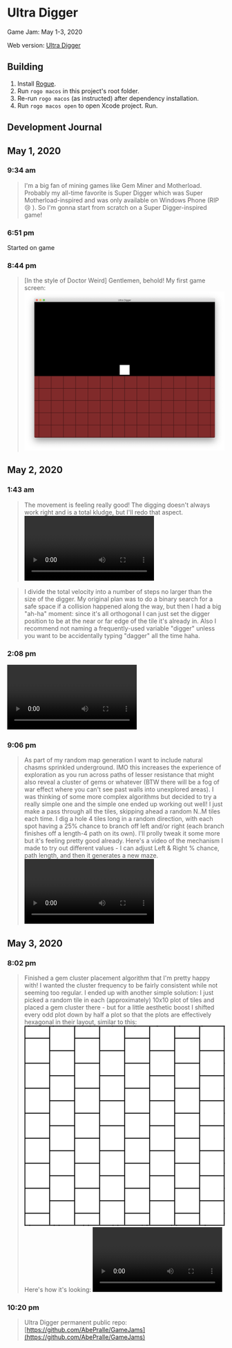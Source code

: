 # Ultra Digger

Game Jam: May 1-3, 2020

Web version: [Ultra Digger](https://runegate.com/GameJams/UltraDigger/)

## Building

1. Install [Rogue](https://github.com/AbePralle/Rogue).
2. Run `rogo macos` in this project's root folder.
3. Re-run `rogo macos` (as instructed) after dependency installation.
4. Run `rogo macos open` to open Xcode project. Run.

## Development Journal

## May 1, 2020
### 9:34 am
> I'm a big fan of mining games like Gem Miner and Motherload. Probably my all-time favorite is Super Digger which was Super Motherload-inspired and was only available on Windows Phone (RIP :cry: ). So I'm gonna start from scratch on a Super Digger-inspired game!

### 6:51 pm
Started on game

### 8:44 pm
> [In the style of Doctor Weird] Gentlemen, behold! My first game screen:
![](Journal/Ultra_Digger_First_Screen.png)

## May 2, 2020
### 1:43 am
> The movement is feeling really good! The digging doesn't always work right and is a total kludge, but I'll redo that aspect.
![](Journal/Ultra_Digger_Movement.mp4)

> I divide the total velocity into a number of steps no larger than the size of the digger. My original plan was to do a binary search for a safe space if a collision happened along the way, but then I had a big "ah-ha" moment: since it's all orthogonal I can just set the digger position to be at the near or far edge of the tile it's already in.
> Also I recommend not naming a frequently-used variable "digger" unless you want to be accidentally typing "dagger" all the time haha.

### 2:08 pm
![](Journal/Ultra_Digger_Digging.mp4)

### 9:06 pm
> As part of my random map generation I want to include natural chasms sprinkled underground. IMO this increases the experience of exploration as you run across paths of lesser resistance that might also reveal a cluster of gems or whatever (BTW there will be a fog of war effect where you can't see past walls into unexplored areas). I was thinking of some more complex algorithms but decided to try a really simple one and the simple one ended up working out well! I just make a pass through all the tiles, skipping ahead a random N..M tiles each time. I dig a hole 4 tiles long in a random direction, with each spot having a 25% chance to branch off left and/or right (each branch finishes off a length-4 path on its own). I'll prolly tweak it some more but it's feeling pretty good already. Here's a video of the mechanism I made to try out different values - I can adjust Left & Right % chance, path length, and then it  generates a new maze.
![](Journal/Ultra_Digger_Openings.mp4)

## May 3, 2020
### 8:02 pm
> Finished a gem cluster placement algorithm that I'm pretty happy with! I wanted the cluster frequency to be fairly consistent while not seeming too regular. I ended up with another simple solution: I just picked a random tile in each (approximately) 10x10 plot of tiles and placed a gem cluster there - but for a little aesthetic boost I shifted every odd plot down by half a plot so that the plots are effectively hexagonal in their layout, similar to this:
![](Journal/HexGrid.png)
> Here's how it's looking:
![](Journal/Ultra_Digger_Gem_Placement.mp4)

### 10:20 pm
> Ultra Digger permanent public repo: [https://github.com/AbePralle/GameJams](https://github.com/AbePralle/GameJams)

